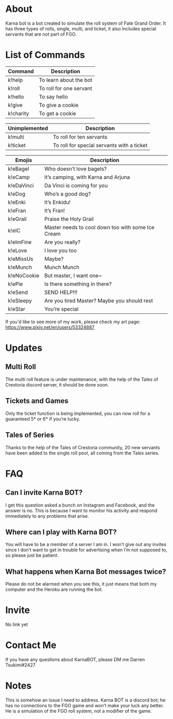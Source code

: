 

# About

Karna bot is a bot created to simulate the roll system of Fate Grand Order. It has three types of rolls, single, multi, and ticket, it also includes special servants that are not part of FGO. 

# List of Commands

| Command | Description |
| ------------- | ------------- |
| k!help  | To learn about the bot  |
| k!roll  | To roll for one servant  |
| k!hello  | To say hello  |
| k!give  | To give a cookie  |
| k!charity  | To get a cookie  |	

| Unimplemented | Description |
| ------------- | ------------- |
| k!multi  | To roll for ten servants  |
| k!ticket | To roll for special servants with a ticket  |

| Emojis | Description |
| ------------- | ------------- |
| k!eBagel  | Who doesn’t love bagels?  |
| k!eCamp | It’s camping, with Karna and Arjuna   |
| k!eDaVinci | Da Vinci is coming for you  |
| k!eDog | Who’s a good dog?  |
| k!eEnki  | It’s Enkidu!  |
| k!eFran | It’s Fran!  |
| k!eGrail | Praise the Holy Grail  |
| k!eIC | Master needs to cool down too with some Ice Cream |
| k!eImFine  | Are you really? |
| k!eLove | I love you too  |
| k!eMissUs | Maybe? |
| k!eMunch | Munch Munch  |
| k!eNoCookie | But master, I want one~ |
|k!ePie | Is there something in there? |
|k!eSend | SEND HELP!!! |
|k!eSleepy | Are you tired Master? Maybe you should rest |
|k!eStar | You’re special |

If you'd like to see more of my work, please check my art page: https://www.pixiv.net/en/users/53324887

# Updates

## Multi Roll

The multi roll feature is under maintenance, with the help of the Tales of Crestoria discord server, it should be done soon. 

## Tickets and Games

Only the ticket function is being implemented, you can now roll for a guaranteed 5* or 6* if you’re lucky.

## Tales of Series

Thanks to the help of the Tales of Crestoria community, 20 new servants have been added to the single roll pool, all coming from the Tales series. 

# FAQ

## Can I invite Karna BOT?

I get this question asked a bunch on Instagram and Facebook, and the answer is no. This is because I want to monitor his activity and respond immediately to any problems that arise.

## Where can I play with Karna BOT?

You will have to be a member of a server I am in. I won’t give out any invites since I don’t want to get in trouble for advertising when I’m not supposed to, so please just be patient.

## What happens when Karna Bot messages twice?

Please do not be alarmed when you see this, it just means that both my computer and the Heroku are running the bot. 

# Invite

No link yet

# Contact Me

If you have any questions about KarnaBOT, please DM me Darren Tsukimi#2427

# Notes

This is somehow an issue I need to address. Karna BOT is a discord bot; he has no connections to the FGO game and won’t make your luck any better. He is a simulation of the FGO roll system, not a modifier of the game.
